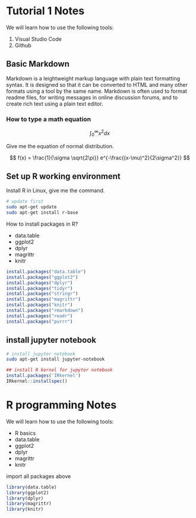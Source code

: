 # Tutorial 1 Notes

We will learn how to use the following tools:

1. Visual Studio Code
2. Github

## Basic Markdown

Markdown is a leightweight markup language with plain text formatting syntax. It is designed so that it can be converted to HTML and many other formats using a tool by the same name. Markdown is often used to format readme files, for writing messages in online discussion forums, and to create rich text using a plain text editor.

### How to type a math equation

$$
\int_0^\infty x^2 dx
$$

Give me the equation of normal distribution.

$$
f(x) = \frac{1}{\sigma \sqrt{2\pi}} e^{-\frac{(x-\mu)^2}{2\sigma^2}}
$$

## Set up R working environment

Install R in Linux, give me the command.

```bash
# update first
sudo apt-get update
sudo apt-get install r-base
```
How to install packages in R?

- data.table
- ggplot2
- dplyr
- magrittr
- knitr

```r
install.packages("data.table")
install.packages("ggplot2")
install.packages("dplyr")
install.packages("tidyr")
install.packages("stringr")
install.packages("magrittr")
install.packages("knitr")
install.packages("rmarkdown")
install.packages("readr")
install.packages("purrr")
```
## install jupyter notebook

```bash
# install jupyter notebook
sudo apt-get install jupyter-notebook
```
```r
## install R kernel for jupyter notebook
install.packages('IRkernel')
IRkernel::installspec()
```
# R programming Notes

We will learn how to use the following tools:

- R basics
- data.table
- ggplot2
- dplyr
- magrittr
- knitr


import all packages above

```r
library(data.table)
library(ggplot2)
library(dplyr)
library(magrittr)
library(knitr)
```
